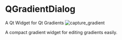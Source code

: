 # QGradientDialog
A Qt Widget for Qt Gradients
![capture_gradient](https://user-images.githubusercontent.com/18059953/146956389-2a3f92e7-16bc-4bd8-90ad-05a0ca17d62f.PNG)

A compact gradient widget for editing gradients easily.
